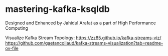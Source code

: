 # mastering-kafka-ksqldb
Designed and Enhanced by Jahidul Arafat as a part of High Performance Computing

Visualize Kafka Stream Topology: https://zz85.github.io/kafka-streams-viz/
https://github.com/gaetancollaud/kafka-streams-visualization?tab=readme-ov-file
